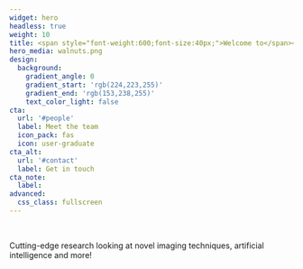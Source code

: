 ```yaml
---
widget: hero
headless: true
weight: 10
title: <span style="font-weight:600;font-size:40px;">Welcome to</span><br><span style="font-weight:600;font-size:66px;">KCL Men's Health</span><br><span style="font-weight:600;font-size:25px;">A student society and research group</span>
hero_media: walnuts.png
design:
  background:
    gradient_angle: 0
    gradient_start: 'rgb(224,223,255)'
    gradient_end: 'rgb(153,238,255)'
    text_color_light: false
cta:
  url: '#people'
  label: Meet the team
  icon_pack: fas
  icon: user-graduate
cta_alt:
  url: '#contact'
  label: Get in touch
cta_note:
  label:
advanced:
  css_class: fullscreen
---
```


<br>

Cutting-edge research looking at novel imaging techniques, artificial intelligence and more!
